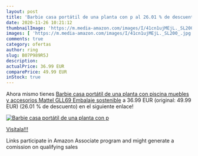```yaml
---
layout: post
title: 'Barbie casa portátil de una planta con p al 26.01 % de descuento'
date: 2020-11-26 10:21:12
thumbnailImage: 'https://m.media-amazon.com/images/I/41cn1ujMEjL._SL200_.jpg'
images: [ 'https://m.media-amazon.com/images/I/41cn1ujMEjL._SL200_.jpg' ]
comments: true
category: ofertas
author: ring
slug: B07P989R5J
description:
actualPrice: 36.99 EUR
comparePrice: 49.99 EUR
inStock: true
---
```


Ahora mismo tienes [Barbie casa portátil de una planta con piscina  muebles y accesorios  Mattel GLL69   Embalaje sostenible](https://www.amazon.es/dp/B07P989R5J/?tag=tolees-21) a 36.99 EUR (original: 49.99 EUR) (26.01 %  de descuento) en el siguiente enlace!

[![Barbie casa portátil de una planta con p](https://m.media-amazon.com/images/I/41cn1ujMEjL._SL200_.jpg)](https://www.amazon.es/dp/B07P989R5J/?tag=tolees-21)

[Visítala!!!](https://www.amazon.es/dp/B07P989R5J/?tag=tolees-21)

Links participate in Amazon Associate program and might generate a comission on qualifying sales

